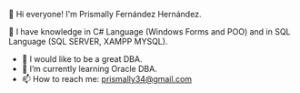 👋 Hi everyone! I'm Prismally Fernández Hernández.

🔭 I have knowledge in C# Language (Windows Forms and POO) and in SQL Language (SQL SERVER, XAMPP MYSQL).

- 🔭 I would like to be a great DBA.
- 🌱 I’m currently learning Oracle DBA.
- 📫 How to reach me: prismally34@gmail.com
